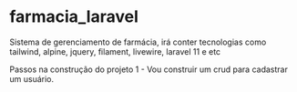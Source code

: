# farmacia_laravel
Sistema de gerenciamento de farmácia, irá conter tecnologias como tailwind, alpine, jquery, filament, livewire, laravel 11 e etc

Passos na construção do projeto
1 - Vou construir um crud para cadastrar um usuário.

